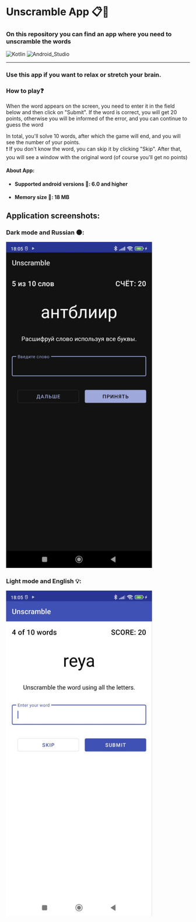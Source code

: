 # **Unscramble App** :clipboard::lock_with_ink_pen:
### On this repository you can find an app where you need to unscramble the words
![Kotlin](https://img.shields.io/badge/Kotlin-blueviolet?style=for-the-badge&logo=Kotlin&logoColor=blue) ![Android_Studio](https://img.shields.io/badge/Android_Studio-black?style=for-the-badge&logo=AndroidStudio&logoColor=green) 
___
### Use this app if you want to relax or stretch your brain.
### How to play:question:
When the word appears on the screen, you need to enter it in the field below and then click on "Submit".
If the word is correct, you will get 20 points, otherwise you will be informed of the error, and you can continue to guess the word   

In total, you'll solve 10 words, after which the game will end, and you will see the number of your points.  
:exclamation: If you don't know the word, you can skip it by clicking "Skip". 
After that, you will see a window with the original word (of course you'll get no points)



#### About App:
- #### Supported android versions :hammer:: 6.0 and higher
- #### Memory size :minidisc:: 18 MB

## Application screenshots:

### Dark mode and Russian :new_moon::

<img src="screenshots/dark_ru.jpg" alt="Dark and Russian" width="400">

### Light mode and English :bulb::

<img src="screenshots/light_en.jpg" alt="Light and English" width="400">